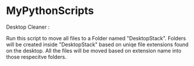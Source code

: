 # MyPythonScripts


Desktop Cleaner : 

Run this script to move all files to a Folder named "DesktopStack".
Folders will be created inside "DesktopStack" based on uniqe file extensions found on the desktop.
All the files will be moved based on extension name into those respecitve folders.
